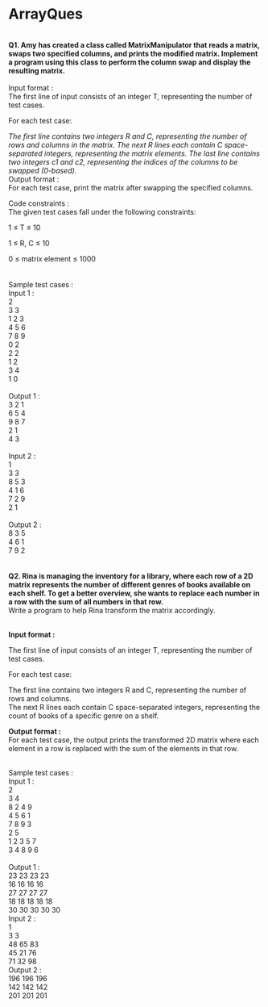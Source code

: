 # ArrayQues
<br>
<b>Q1. Amy has created a class called MatrixManipulator that reads a matrix, swaps two specified columns, and prints the modified matrix. Implement a program using this class to perform the column swap and display the resulting matrix.</b>
<br>
<br>
Input format :<br>
The first line of input consists of an integer T, representing the number of test cases.<br>

For each test case:<br>

<i>The first line contains two integers R and C, representing the number of rows and columns in the matrix.
The next R lines each contain C space-separated integers, representing the matrix elements.
The last line contains two integers c1 and c2, representing the indices of the columns to be swapped (0-based).</i>
<br>
Output format :<br>
For each test case, print the matrix after swapping the specified columns.
<br>

Code constraints :<br>
The given test cases fall under the following constraints:<br>

1 ≤ T ≤ 10<br>

1 ≤ R, C ≤ 10<br>

0 ≤ matrix element ≤ 1000<br>
<br>
<br>
Sample test cases :<br>
Input 1 :<br>
2 <br>
3 3 <br>
1 2 3 <br>
4 5 6 <br>
7 8 9 <br>
0 2 <br>
2 2 <br>
1 2 <br>
3 4 <br>
1 0 <br>
<br>
Output 1 :<br>
3 2 1 <br>
6 5 4 <br>
9 8 7 <br>
2 1 <br>
4 3 <br>
<br>
Input 2 :<br>
1<br>
3 3 <br>
8 5 3 <br>
4 1 6 <br>
7 2 9 <br>
2 1 <br>
<br>
Output 2 :<br>
8 3 5 <br>
4 6 1 <br>
7 9 2 <br>
<br>
<br>
<b>Q2. Rina is managing the inventory for a library, where each row of a 2D matrix represents the number of different genres of books available on each shelf. To get a better overview, she wants to replace each number in a row with the sum of all numbers in that row. </b>
<br>
Write a program to help Rina transform the matrix accordingly.<br>
<br>

<b>Input format :</b><br>

The first line of input consists of an integer T, representing the number of test cases.
<br>

For each test case:<br>

The first line contains two integers R and C, representing the number of rows and columns.<br>
The next R lines each contain C space-separated integers, representing the count of books of a specific genre on a shelf.<br>

<b>Output format :</b>
<br>
For each test case, the output prints the transformed 2D matrix where each element in a row is replaced with the sum of the elements in that row.<br>
<br>

Sample test cases :<br>
Input 1 :<br>
2 <br>
3 4<br>
8 2 4 9<br>
4 5 6 1<br>
7 8 9 3<br>
2 5<br>
1 2 3 5 7<br>
3 4 8 9 6<br><br>
Output 1 :<br>
23 23 23 23 <br>
16 16 16 16 <br>
27 27 27 27 <br>
18 18 18 18 18 <br>
30 30 30 30 30 <br>
Input 2 :<br>
1<br>
3 3 <br>
48 65 83 <br>
45 21 76 <br>
71 32 98 <br>
Output 2 :<br>
196 196 196 <br>
142 142 142 <br>
201 201 201 <br>
